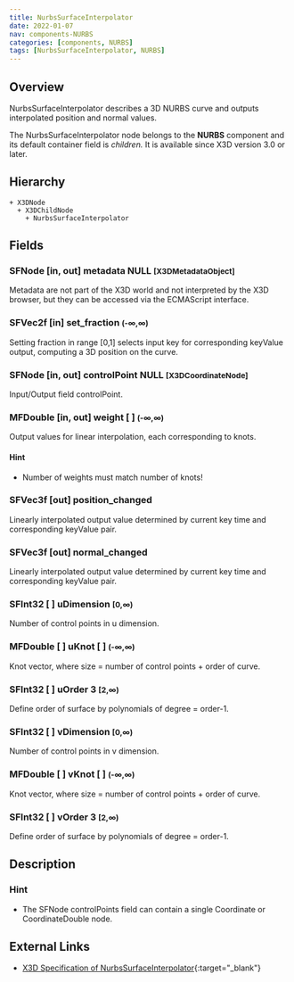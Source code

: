 ```yaml
---
title: NurbsSurfaceInterpolator
date: 2022-01-07
nav: components-NURBS
categories: [components, NURBS]
tags: [NurbsSurfaceInterpolator, NURBS]
---
```

<style>
.post h3 {
  word-spacing: 0.2em;
}
</style>

## Overview

NurbsSurfaceInterpolator describes a 3D NURBS curve and outputs interpolated position and normal values.

The NurbsSurfaceInterpolator node belongs to the **NURBS** component and its default container field is *children.* It is available since X3D version 3.0 or later.

## Hierarchy

```
+ X3DNode
  + X3DChildNode
    + NurbsSurfaceInterpolator
```

## Fields

### SFNode [in, out] **metadata** NULL <small>[X3DMetadataObject]</small>

Metadata are not part of the X3D world and not interpreted by the X3D browser, but they can be accessed via the ECMAScript interface.

### SFVec2f [in] **set_fraction** <small>(-∞,∞)</small>

Setting fraction in range [0,1] selects input key for corresponding keyValue output, computing a 3D position on the curve.

### SFNode [in, out] **controlPoint** NULL <small>[X3DCoordinateNode]</small>

Input/Output field controlPoint.

### MFDouble [in, out] **weight** [ ] <small>(-∞,∞)</small>

Output values for linear interpolation, each corresponding to knots.

#### Hint

- Number of weights must match number of knots!

### SFVec3f [out] **position_changed**

Linearly interpolated output value determined by current key time and corresponding keyValue pair.

### SFVec3f [out] **normal_changed**

Linearly interpolated output value determined by current key time and corresponding keyValue pair.

### SFInt32 [ ] **uDimension** <small>[0,∞)</small>

Number of control points in u dimension.

### MFDouble [ ] **uKnot** [ ] <small>(-∞,∞)</small>

Knot vector, where size = number of control points + order of curve.

### SFInt32 [ ] **uOrder** 3 <small>[2,∞)</small>

Define order of surface by polynomials of degree = order-1.

### SFInt32 [ ] **vDimension** <small>[0,∞)</small>

Number of control points in v dimension.

### MFDouble [ ] **vKnot** [ ] <small>(-∞,∞)</small>

Knot vector, where size = number of control points + order of curve.

### SFInt32 [ ] **vOrder** 3 <small>[2,∞)</small>

Define order of surface by polynomials of degree = order-1.

## Description

### Hint

- The SFNode controlPoints field can contain a single Coordinate or CoordinateDouble node.

## External Links

- [X3D Specification of NurbsSurfaceInterpolator](https://www.web3d.org/documents/specifications/19775-1/V4.0/Part01/components/nurbs.html#NurbsSurfaceInterpolator){:target="_blank"}
